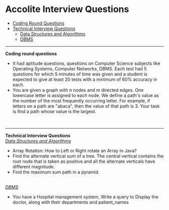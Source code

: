 
# Accolite Interview Questions
* [Coding Round Questions](#coding)
* [Technical Interview Questions](#tech)
   * [Data Structures and Algorithms](#dsalg)
   * [DBMS](#dbms)
____
<b name="coding">Coding round questions</b><br/>
- It had aptitude questions, questions on Computer Science subjects like Operating Systems, Computer Networks, DBMS. 
  Each test had 5 questions for which 5 minutes of time was given and a student is expected to give at least 20 tests with a minimum of 60% accuracy in each. 
- You are given a graph with n nodes and m directed edges. One lowercase letter is assigned to each node. We define a path's value as the number of the most frequently occurring letter.
  For example, if letters on a path are "abaca", then the value of that path is 3. Your task is find a path whose value is the largest.
</br>

----
<b name="tech">Technical Interview Questions</b>
<br/>
<i><u name="dsalg">Data Structures and Algorithms</u></i>
 - Array Rotation: How to Left or Right rotate an Array in Java?
 - Find the alternate vertical sum of a tree. The central vertical contains the root node that is taken as positive and all the alternate verticals have different magnitude.
 - Find the maximum sum path in a pyramid.
 
<br/>
<i><u name="dbms">DBMS</u></i>

 - You have a Hospital management system,
   Write a query to Display the doctor, along with their departments and patient_names

<br/>

